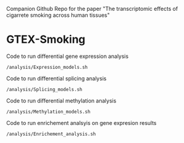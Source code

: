 Companion Github Repo for the paper "The transcriptomic effects of cigarrete smoking across human tissues"

# GTEX-Smoking

Code to run differential gene expression analysis
```
/analysis/Expression_models.sh
```

Code to run differential splicing analysis
```
/analysis/Splicing_models.sh
```

Code to run differential methylation analysis
```
/analysis/Methylation_models.sh
```
Code to run enrichement analsyis on gene expresion results 

```
/analysis/Enrichement_analysis.sh
```